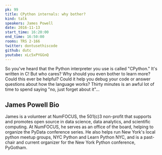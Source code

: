 ```yaml
---
pk: 99
title: CPython internals: why bother?
kind: talk
speakers: James Powell
date: 2016-11-13
start_time: 16:20:00
end_time: 16:50:00
rooms: TRS 2-166
twitter: dontusethiscode
github: dutc
youtube: xLc5xPYGGnQ
---
```


So you've heard that the Python interpreter you use is called "CPython." It's written in C! But who cares? Why should you even bother to learn more? Could this ever be helpful? Could it help you debug your code or answer questions about how the language works? Thirty minutes is an awful lot of time to spend saying "no, just forget about it"...

## James Powell Bio

James is a volunteer at NumFOCUS, the 501(c)3 non-profit that supports and promotes open source in data science, data analytics, and scientific computing. At NumFOCUS, he serves as an office of the board, helping to organize the PyData conference series. He also helps run New York's local python meetup groups, NYC Python and Learn Python NYC, and is a past-chair and current organizer for the New York Python conference, PyGotham.
